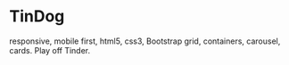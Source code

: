 # TinDog
responsive, mobile first, html5, css3, Bootstrap grid, containers, carousel, cards. Play off Tinder.
